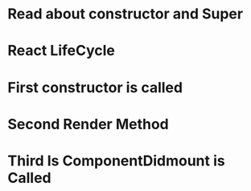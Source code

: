 # Read about constructor and Super

# React LifeCycle 

# First constructor is called
# Second Render Method 
# Third Is ComponentDidmount is Called